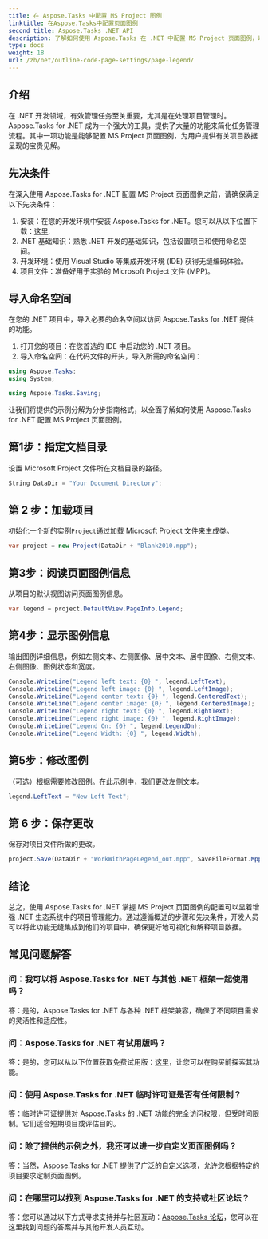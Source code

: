 ```yaml
---
title: 在 Aspose.Tasks 中配置 MS Project 图例
linktitle: 在Aspose.Tasks中配置页面图例
second_title: Aspose.Tasks .NET API
description: 了解如何使用 Aspose.Tasks 在 .NET 中配置 MS Project 页面图例，以实现高效的项目管理。提供分步指南。
type: docs
weight: 18
url: /zh/net/outline-code-page-settings/page-legend/
---
```

## 介绍
在 .NET 开发领域，有效管理任务至关重要，尤其是在处理项目管理时。 Aspose.Tasks for .NET 成为一个强大的工具，提供了大量的功能来简化任务管理流程。其中一项功能是能够配置 MS Project 页面图例，为用户提供有关项目数据呈现的宝贵见解。
## 先决条件
在深入使用 Aspose.Tasks for .NET 配置 MS Project 页面图例之前，请确保满足以下先决条件：
1. 安装：在您的开发环境中安装 Aspose.Tasks for .NET。您可以从以下位置下载：[这里](https://releases.aspose.com/tasks/net/).
2. .NET 基础知识：熟悉 .NET 开发的基础知识，包括设置项目和使用命名空间。
3. 开发环境：使用 Visual Studio 等集成开发环境 (IDE) 获得无缝编码体验。
4. 项目文件：准备好用于实验的 Microsoft Project 文件 (MPP)。

## 导入命名空间
在您的 .NET 项目中，导入必要的命名空间以访问 Aspose.Tasks for .NET 提供的功能。
1. 打开您的项目：在您首选的 IDE 中启动您的 .NET 项目。
2. 导入命名空间：在代码文件的开头，导入所需的命名空间：
```csharp
using Aspose.Tasks;
using System;

using Aspose.Tasks.Saving;
```
让我们将提供的示例分解为分步指南格式，以全面了解如何使用 Aspose.Tasks for .NET 配置 MS Project 页面图例。

## 第1步：指定文档目录
设置 Microsoft Project 文件所在文档目录的路径。

```csharp
String DataDir = "Your Document Directory";
```
## 第 2 步：加载项目
初始化一个新的实例`Project`通过加载 Microsoft Project 文件来生成类。

```csharp
var project = new Project(DataDir + "Blank2010.mpp");
```
## 第3步：阅读页面图例信息
从项目的默认视图访问页面图例信息。

```csharp
var legend = project.DefaultView.PageInfo.Legend;
```
## 第4步：显示图例信息
输出图例详细信息，例如左侧文本、左侧图像、居中文本、居中图像、右侧文本、右侧图像、图例状态和宽度。

```csharp
Console.WriteLine("Legend left text: {0} ", legend.LeftText);
Console.WriteLine("Legend left image: {0} ", legend.LeftImage);
Console.WriteLine("Legend center text: {0} ", legend.CenteredText);
Console.WriteLine("Legend center image: {0} ", legend.CenteredImage);
Console.WriteLine("Legend right text: {0} ", legend.RightText);
Console.WriteLine("Legend right image: {0} ", legend.RightImage);
Console.WriteLine("Legend On: {0} ", legend.LegendOn);
Console.WriteLine("Legend Width: {0} ", legend.Width);
```
## 第5步：修改图例
（可选）根据需要修改图例。在此示例中，我们更改左侧文本。

```csharp
legend.LeftText = "New Left Text";
```
## 第 6 步：保存更改
保存对项目文件所做的更改。

```csharp
project.Save(DataDir + "WorkWithPageLegend_out.mpp", SaveFileFormat.Mpp);
```

## 结论
总之，使用 Aspose.Tasks for .NET 掌握 MS Project 页面图例的配置可以显着增强 .NET 生态系统中的项目管理能力。通过遵循概述的步骤和先决条件，开发人员可以将此功能无缝集成到他们的项目中，确保更好地可视化和解释项目数据。
## 常见问题解答
### 问：我可以将 Aspose.Tasks for .NET 与其他 .NET 框架一起使用吗？
答：是的，Aspose.Tasks for .NET 与各种 .NET 框架兼容，确保了不同项目需求的灵活性和适应性。
### 问：Aspose.Tasks for .NET 有试用版吗？
答：是的，您可以从以下位置获取免费试用版：[这里](https://releases.aspose.com/)，让您可以在购买前探索其功能。
### 问：使用 Aspose.Tasks for .NET 临时许可证是否有任何限制？
答：临时许可证提供对 Aspose.Tasks 的 .NET 功能的完全访问权限，但受时间限制。它们适合短期项目或评估目的。
### 问：除了提供的示例之外，我还可以进一步自定义页面图例吗？
答：当然，Aspose.Tasks for .NET 提供了广泛的自定义选项，允许您根据特定的项目要求定制页面图例。
### 问：在哪里可以找到 Aspose.Tasks for .NET 的支持或社区论坛？
答：您可以通过以下方式寻求支持并与社区互动：[Aspose.Tasks 论坛](https://forum.aspose.com/c/tasks/15)，您可以在这里找到问题的答案并与其他开发人员互动。